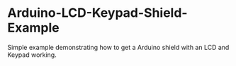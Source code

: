 # Arduino-LCD-Keypad-Shield-Example

Simple example demonstrating how to get a Arduino shield with an LCD and Keypad working.
